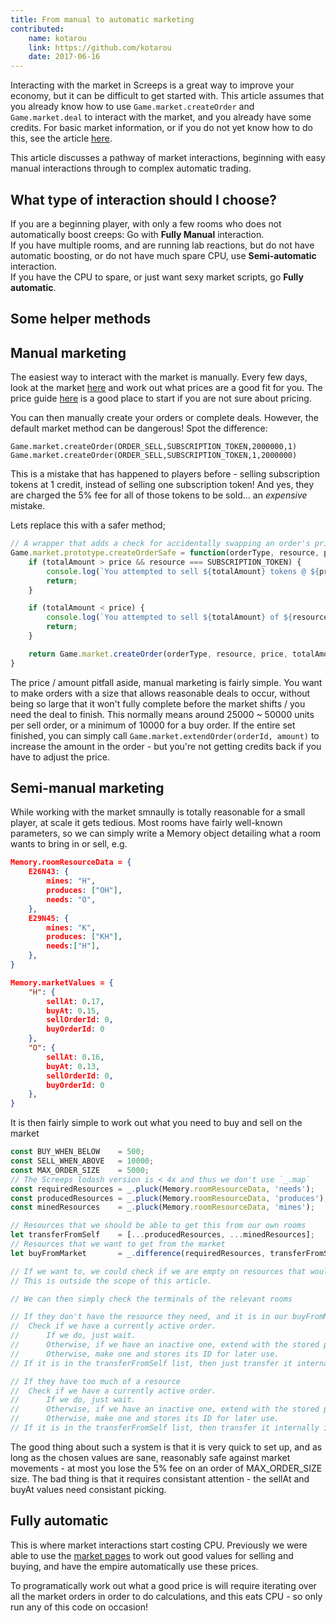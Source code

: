 ```yaml
---
title: From manual to automatic marketing
contributed:
    name: kotarou
    link: https://github.com/kotarou
    date: 2017-06-16
---
```


Interacting with the market in Screeps is a great way to improve your economy, but it can be difficult to get started with. This article assumes that you already know how to use `Game.market.createOrder` and `Game.market.deal` to interact with the market, and you already have some credits. For basic market information, or if you do not yet know how to do this, see the article [here](http://docs.screeps.com/market.html).

This article discusses a pathway of market interactions, beginning with easy manual interactions through to complex automatic trading.

## What type of interaction should I choose?

If you are a beginning player, with only a few rooms who does not automatically boost creeps: Go with **Fully Manual** interaction.\
If you have multiple rooms, and are running lab reactions, but do not have automatic boosting, or do not have much spare CPU, use **Semi-automatic** interaction.\
If you have the CPU to spare, or just want sexy market scripts, go **Fully automatic**.

## Some helper methods



## Manual marketing

The easiest way to interact with the market is manually. Every few days, look at the market [here](https://screeps.com/a/#!/market/all) and work out what prices are a good fit for you. The price guide [here](./market_using.md) is a good place to start if you are not sure about pricing.

You can then manually create your orders or complete deals. However, the default market method can be dangerous! Spot the difference:

` Game.market.createOrder(ORDER_SELL,SUBSCRIPTION_TOKEN,2000000,1) `
` Game.market.createOrder(ORDER_SELL,SUBSCRIPTION_TOKEN,1,2000000) `

This is a mistake that has happened to players before - selling subscription tokens at 1 credit, instead of selling one subscription token! And yes, they are charged the 5% fee for all of those tokens to be sold... an *expensive* mistake.

Lets replace this with a safer method;

```javascript
// A wrapper that adds a check for accidentally swapping an order's price and amount around
Game.market.prototype.createOrderSafe = function(orderType, resource, price, totalAmount, roomName) {
    if (totalAmount > price && resource === SUBSCRIPTION_TOKEN) {
        console.log(`You attempted to sell ${totalAmount} tokens @ ${price}c!`);
        return;
    }

    if (totalAmount < price) {
        console.log(`You attempted to sell ${totalAmount} of ${resource} @ ${price}c!`);
        return;
    }

    return Game.market.createOrder(orderType, resource, price, totalAmount, roomName);
}
```

<!--These safety methods are really useful for any manual interactions with the Screeps game and can be extended significantly. One that I have used in the past;

```javascript
// Ensure I am not competing with my own orders
Game.market.prototype.createOrderSafe2 = function(orderType, resource, price, totalAmount, roomName) {
    // Check for price mistake
    if (totalAmount < price) {
        console.log(`You attempted to sell ${totalAmount} of ${resource} at ${price}c!`);
        return;
    }
    
    let candidateOrder = _.filter(Game.market.orders, (order) => {
        return order.type === orderType && order.resourceType === resource && order.roomName === roomName && order.price === price;
    })[0] || undefined;

    // Check for duplicate order
    if (candidateOrder) {
        console.log(`Warning: ${orderType === ORDER_BUY ? "Buying" : "Selling"} ${resource} in ${roomName} has pre-existing corresponding orders.`);
        return Game.market.extendOrder(candidateOrder.id, totalAmount);
    }

    return Game.market.createOrder(orderType, resource, price, totalAmount, roomName);
    
}
```-->


The price / amount pitfall aside, manual marketing is fairly simple. You want to make orders with a size that allows reasonable deals to occur, without being so large that it won't fully complete before the market shifts / you need the deal to finish. This normally means around 25000 ~ 50000 units per sell order, or a minimum of 10000 for a buy order. If the entire set finished, you can simply call `Game.market.extendOrder(orderId, amount)` to increase the amount in the order - but you're not getting credits back if you have to adjust the price. 


## Semi-manual marketing

While working with the market smnaully is totally reasonable for a small player, at scale it gets tedious. Most rooms have fairly well-known parameters, so we can simply write a Memory object detailing what a room wants to bring in or sell, e.g.

```json
Memory.roomResourceData = {
    E26N43: {
        mines: "H",
        produces: ["OH"],
        needs: "O",
    },
    E29N45: {
        mines: "K",
        produces: ["KH"],
        needs:["H"],
    },
}

Memory.marketValues = {
    "H": {
        sellAt: 0.17,
        buyAt: 0.15,
        sellOrderId: 0,
        buyOrderId: 0
    },
    "O": {
        sellAt: 0.16,
        buyAt: 0.13,
        sellOrderId: 0,
        buyOrderId: 0
    },
}
``` 

It is then fairly simple to work out what you need to buy and sell on the market

```javascript
const BUY_WHEN_BELOW    = 500;
const SELL_WHEN_ABOVE   = 10000;
const MAX_ORDER_SIZE    = 5000;
// The Screeps lodash version is < 4x and thus we don't use `_.map`
const requiredResources = _.pluck(Memory.roomResourceData, 'needs');
const producedResources = _.pluck(Memory.roomResourceData, 'produces');
const minedResources    = _.pluck(Memory.roomResourceData, 'mines');

// Resources that we should be able to get this from our own rooms
let transferFromSelf    = [...producedResources, ...minedResources];        
// Resources that we want to get from the market   
let buyFromMarket       = _.difference(requiredResources, transferFromSelf);

// If we want to, we could check if we are empty on resources that would otherwise be transferred
// This is outside the scope of this article.

// We can then simply check the terminals of the relevant rooms

// If they don't have the resource they need, and it is in our buyFromMarket list
//  Check if we have a currently active order. 
//      If we do, just wait.
//      Otherwise, if we have an inactive one, extend with the stored price values
//      Otherwise, make one and stores its ID for later use.
// If it is in the transferFromSelf list, then just transfer it internally. 

// If they have too much of a resource
//  Check if we have a currently active order. 
//      If we do, just wait.
//      Otherwise, if we have an inactive one, extend with the stored price values
//      Otherwise, make one and stores its ID for later use.
// If it is in the transferFromSelf list, then transfer it internally if we need to.
```

The good thing about such a system is that it is very quick to set up, and as long as the chosen values are sane, reasonably safe against market movements - at most you lose the 5% fee on an order of MAX_ORDER_SIZE size. The bad thing is that it requires consistant attention - the sellAt and buyAt values need consistant picking.

## Fully automatic

This is where market interactions start costing CPU. Previously we were able to use the [market pages](https://screeps.com/a/#!/market/all) to work out good values for selling and buying, and have the empire automatically use these prices. 

To programatically work out what a good price is will require iterating over all the market orders in order to do calculations, and this eats CPU - so only run any of this code on occasion!

